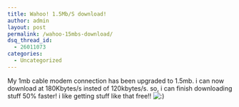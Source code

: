 ```yaml
---
title: Wahoo! 1.5Mb/S download!
author: admin
layout: post
permalink: /wahoo-15mbs-download/
dsq_thread_id:
  - 26011073
categories:
  - Uncategorized
---
```

My 1mb cable modem connection has been upgraded to 1.5mb. i can now download at 180Kbytes/s insted of 120kbytes/s. so, i can finish downloading stuff 50% faster! i like getting stuff like that free!! <img src="http://blog.lotas-smartman.net/wp-includes/images/smilies/icon_smile.gif" alt=":)" class="wp-smiley" />